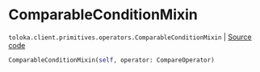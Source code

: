 # ComparableConditionMixin
`toloka.client.primitives.operators.ComparableConditionMixin` | [Source code](https://github.com/Toloka/toloka-kit/blob/v1.1.3/src/client/primitives/operators.py#L179)

```python
ComparableConditionMixin(self, operator: CompareOperator)
```


